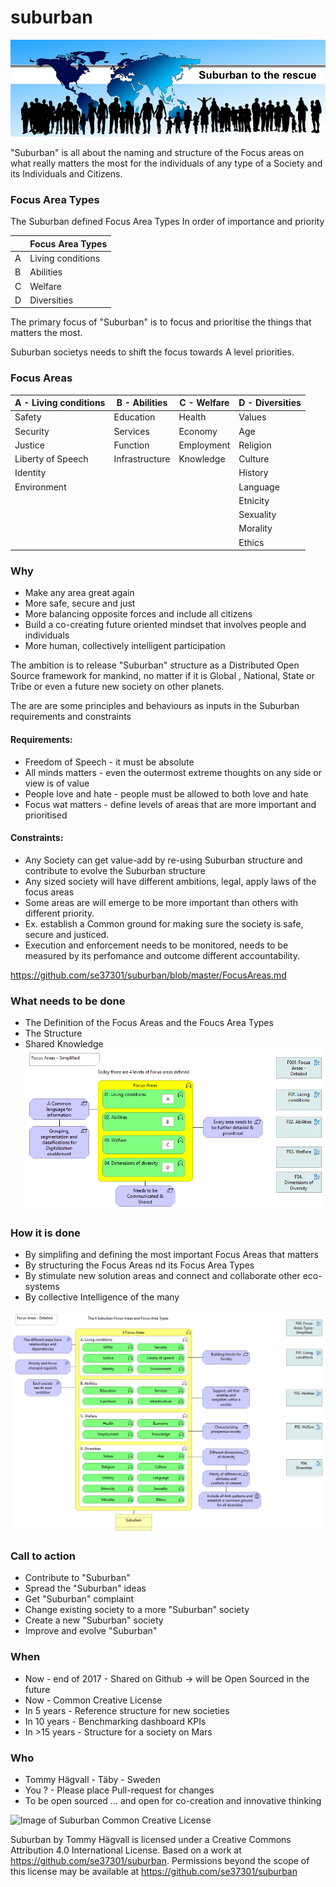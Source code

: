# suburban

![Suburban to the rescue](https://github.com/se37301/suburban/raw/master/Docs/PNGs/Suburban%20to%20the%20rescue.png)

"Suburban" is all about the naming and structure of the Focus areas on what really matters the most for the individuals of any type of a Society and its Individuals and Citizens.

### Focus Area Types
The Suburban defined Focus Area Types
In order of importance and priority

| |Focus Area Types |
------------  |------------  |
A|Living conditions|
B|Abilities|
C|Welfare|
D|Diversities|

The primary focus of "Suburban" is to focus and prioritise the things that matters the most.

Suburban societys needs to shift the focus towards A level priorities.

### Focus Areas
A - Living conditions | B - Abilities  |  C - Welfare  |  D - Diversities  |
------------  |  ------------  |  ------------  |  ------------  |
Safety|Education|Health |Values|Education|Health|
Security |Services|Economy |Age|
Justice |Function|Employment |Religion|
Liberty of Speech|Infrastructure|Knowledge|Culture|
Identity|   |   | History|
Environment|   |   |Language|
 |  |   |   |Etnicity|
 |  |   |   |Sexuality|
 |  |   |   |Morality|
 |  |   |   |Ethics|

### Why
- Make any area great again
- More safe, secure and just
- More balancing opposite forces and include all citizens
- Build a co-creating future oriented mindset that involves people and individuals
- More human, collectively intelligent participation

The ambition is to release "Suburban" structure as a Distributed Open Source framework for mankind, no matter if it is Global , National, State or Tribe or even a future new society on other planets. 

The are are some principles and behaviours as inputs in the Suburban requirements and constraints

#### Requirements:
- Freedom of Speech - it must be absolute
- All minds matters - even the outermost extreme thoughts on any side or view is of value
- People love and hate - people must be allowed to both love and hate
- Focus wat matters - define levels of areas that are more important and prioritised

#### Constraints:
- Any Society can get value-add by re-using Suburban structure and contribute to evolve the Suburban structure
- Any sized society will have different ambitions, legal, apply laws of the focus areas
- Some areas are will emerge to be more important than others with different priority. 
- Ex. establish a Common ground for making sure the society is safe, secure and justiced.
- Execution and enforcement needs to be monitored, needs to be measured by its perfomance and outcome 
different accountability.

https://github.com/se37301/suburban/blob/master/FocusAreas.md


### What needs to be done
- The Definition of the Focus Areas and the Foucs Area Types
- The Structure
- Shared Knowledge
![Image of Suburban Focus Areas](https://github.com/se37301/suburban/blob/master/Docs/PNGs/F00.%20Focus%20Areas%20-%20Simplified.png)

### How it is done
- By simplifing and defining the most important Focus Areas that matters
- By structuring the Focus Areas nd its Focus Area Types
- By stimulate new solution areas and connect and collaborate other eco-systems
- By collective Intelligence of the many


![Image of Suburban Focus Areas](https://github.com/se37301/suburban/blob/master/Docs/PNGs/F001.%20Focus%20Areas%20-%20Detailed.png)

### Call to action
- Contribute to "Suburban"
- Spread the "Suburban" ideas
- Get "Suburban" complaint
- Change existing society to a more "Suburban" society
- Create a new "Suburban" society
- Improve and evolve "Suburban"

### When
- Now - end of 2017 - Shared on Github -> will be Open Sourced in the future
- Now - Common Creative License
- In 5 years -  Reference structure for new societies
- In 10 years - Benchmarking dashboard KPIs
- In >15 years - Structure for a society on Mars


### Who
- Tommy Hägvall - Täby - Sweden
- You ? - Please place Pull-request for changes 
- To be open sourced ... and open for co-creation and innovative thinking

![Image of Suburban Common Creative License](
https://camo.githubusercontent.com/005cfe27b7c4520ac0d6b607d6a7e33f5ad4eb6e/68747470733a2f2f692e6372656174697665636f6d6d6f6e732e6f72672f6c2f62792f342e302f38387833312e706e67
) 

Suburban by Tommy Hägvall is licensed under a Creative Commons Attribution 4.0 International License.
Based on a work at https://github.com/se37301/suburban.
Permissions beyond the scope of this license may be available at https://github.com/se37301/suburban
